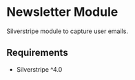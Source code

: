 # Newsletter Module
Silverstripe module to capture user emails.
## Requirements
- Silverstripe ^4.0
